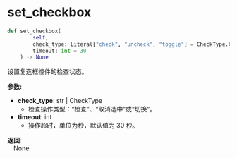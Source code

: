 # set_checkbox
```python
def set_checkbox(
        self,
        check_type: Literal["check", "uncheck", "toggle"] = CheckType.Check,
        timeout: int = 30
    ) -> None
```  

设置复选框控件的检查状态。

**参数:**  
- **check_type**: str | CheckType   
    -  检查操作类型：“检查”、“取消选中”或“切换”。 
- **timeout**: int  
    - 操作超时，单位为秒，默认值为 30 秒。

**返回:**  
    &emsp;None